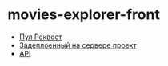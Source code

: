 # movies-explorer-front

- [Пул Реквест](https://github.com/EternalSide/movies-explorer-frontend/pull/2)
- [Задеплоенный на сервере проект](https://eternal.nomoredomainsrocks.ru/)
- [API](https://api.eternal.nomoredomainsicu.ru/)
